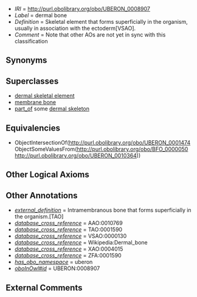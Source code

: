  * *IRI* = http://purl.obolibrary.org/obo/UBERON_0008907
 * *Label* = dermal bone
 * *Definition* = Skeletal element that forms superficially in the organism, usually in association with the ectoderm[VSAO].
 * *Comment* = Note that other AOs are not yet in sync with this classification

## Synonyms


## Superclasses

 * [dermal skeletal element](../../UBERON/56/UBERON_0004756.md)
 * [membrane bone](../../UBERON/42/UBERON_0007842.md)
 * [part_of](../../BFO/50/BFO_0000050.md) some [dermal skeleton](../../UBERON/64/UBERON_0010364.md)

## Equivalencies

 * ObjectIntersectionOf(<http://purl.obolibrary.org/obo/UBERON_0001474> ObjectSomeValuesFrom(<http://purl.obolibrary.org/obo/BFO_0000050> <http://purl.obolibrary.org/obo/UBERON_0010364>))

## Other Logical Axioms


## Other Annotations

 * *[external_definition](../../UBPROP/01/UBPROP_0000001.md)* = Intramembranous bone that forms superficially in the organism.[TAO]
 * *[database_cross_reference](../../ef/oboInOwl#hasDbXref.md)* = AAO:0010769
 * *[database_cross_reference](../../ef/oboInOwl#hasDbXref.md)* = TAO:0001590
 * *[database_cross_reference](../../ef/oboInOwl#hasDbXref.md)* = VSAO:0000130
 * *[database_cross_reference](../../ef/oboInOwl#hasDbXref.md)* = Wikipedia:Dermal_bone
 * *[database_cross_reference](../../ef/oboInOwl#hasDbXref.md)* = XAO:0004015
 * *[database_cross_reference](../../ef/oboInOwl#hasDbXref.md)* = ZFA:0001590
 * *[has_obo_namespace](../../ce/oboInOwl#hasOBONamespace.md)* = uberon
 * *[oboInOwl#id](../../id/oboInOwl#id.md)* = UBERON:0008907

## External Comments

